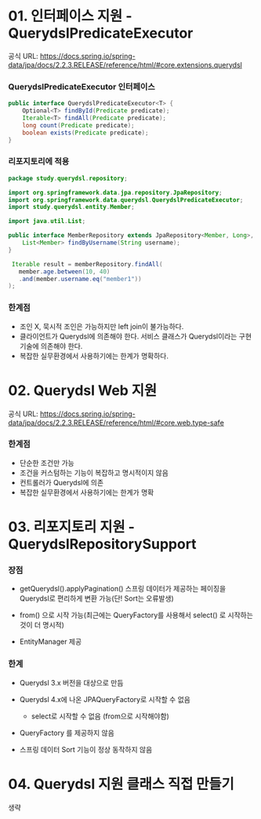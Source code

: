 # 01. 인터페이스 지원 - QuerydslPredicateExecutor

공식 URL: https://docs.spring.io/spring-data/jpa/docs/2.2.3.RELEASE/reference/html/#core.extensions.querydsl



### QuerydslPredicateExecutor 인터페이스

``` java
public interface QuerydslPredicateExecutor<T> {
    Optional<T> findById(Predicate predicate);
    Iterable<T> findAll(Predicate predicate);
    long count(Predicate predicate);
    boolean exists(Predicate predicate);
}
```



### 리포지토리에 적용

``` java
package study.querydsl.repository;

import org.springframework.data.jpa.repository.JpaRepository;
import org.springframework.data.querydsl.QuerydslPredicateExecutor;
import study.querydsl.entity.Member;

import java.util.List;

public interface MemberRepository extends JpaRepository<Member, Long>, QuerydslPredicateExecutor<Member> {
    List<Member> findByUsername(String username);
}
```

```java
 Iterable result = memberRepository.findAll(
   member.age.between(10, 40)
   .and(member.username.eq("member1"))
);
```



### 한계점

* 조인 X, 묵시적 조인은 가능하지만 left join이 불가능하다.
* 클라이언트가 Querydsl에 의존해야 한다. 서비스 클래스가 Querydsl이라는 구현 기술에 의존해야 한다.
* 복잡한 실무환경에서 사용하기에는 한계가 명확하다.



# 02. Querydsl Web 지원

공식 URL: https://docs.spring.io/spring-data/jpa/docs/2.2.3.RELEASE/reference/html/#core.web.type-safe



### 한계점

* 단순한 조건만 가능
* 조건을 커스텀하는 기능이 복잡하고 명시적이지 않음
* 컨트롤러가 Querydsl에 의존
* 복잡한 실무환경에서 사용하기에는 한계가 명확



# 03. 리포지토리 지원 - QuerydslRepositorySupport

### 장점

* getQuerydsl().applyPagination() 스프링 데이터가 제공하는 페이징을 Querydsl로 편리하게 변환 가능(단! Sort는 오류발생)

* from() 으로 시작 가능(최근에는 QueryFactory를 사용해서 select() 로 시작하는 것이 더 명시적) 
* EntityManager 제공



### 한계

* Querydsl 3.x 버전을 대상으로 만듬
* Querydsl 4.x에 나온 JPAQueryFactory로 시작할 수 없음
    * select로 시작할 수 없음 (from으로 시작해야함) 
* QueryFactory 를 제공하지 않음

* 스프링 데이터 Sort 기능이 정상 동작하지 않음



# 04. Querydsl 지원 클래스 직접 만들기

생략

